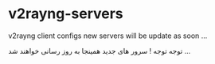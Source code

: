# v2rayng-servers
v2rayng client configs 
new servers will be update as soon ...

توجه توجه ! 
سرور های جدید همینجا به روز رسانی خواهند شد ...
